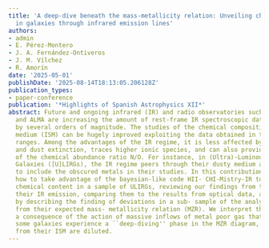 ```yaml
---
title: 'A deep-dive beneath the mass-metallicity relation: Unveiling chemical enrichment
  in galaxies through infrared emission lines'
authors:
- admin
- E. Pérez-Montero
- J. A. Fernández-Ontiveros
- J. M. Vílchez
- ́R. Amorín
date: '2025-05-01'
publishDate: '2025-08-14T18:13:05.206128Z'
publication_types:
- paper-conference
publication: '*Highlights of Spanish Astrophysics XII*'
abstract: Future and ongoing infrared (IR) and radio observatories such as JWST, METIS,
  and ALMA are increasing the amount of rest-frame IR spectroscopic data for galaxies
  by several orders of magnitude. The studies of the chemical composition of the interstellar
  medium (ISM) can be hugely improved exploiting the data obtained in these spectral
  ranges. Among the advantages of the IR regime, it is less affected by temperature
  and dust extinction, traces higher ionic species, and can also provide robust estimations
  of the chemical abundance ratio N/O. For instance, in (Ultra)-Luminous Infrared
  Galaxies ([U]LIRGs), the IR regime peers through their dusty medium and allows us
  to include the obscured metals in their studies. In this contribution, we describe
  how to take advantage of the bayesian-like code HII- CHI-Mistry-IR to analyze the
  chemical content in a sample of ULIRGs, reviewing our findings from the study of
  their IR emission, comparing them to the results from optical data, and ending up
  by describing the finding of deviations in a sub- sample of the analyzed ULIRGs
  from their expected mass- metallicity relation (MZR). We interpret this result as
  a consequence of the action of massive inflows of metal poor gas that produces that
  some galaxies experience a ``deep-diving'' phase in the MZR diagram, as the metals
  from their ISM are diluted.
---
```

